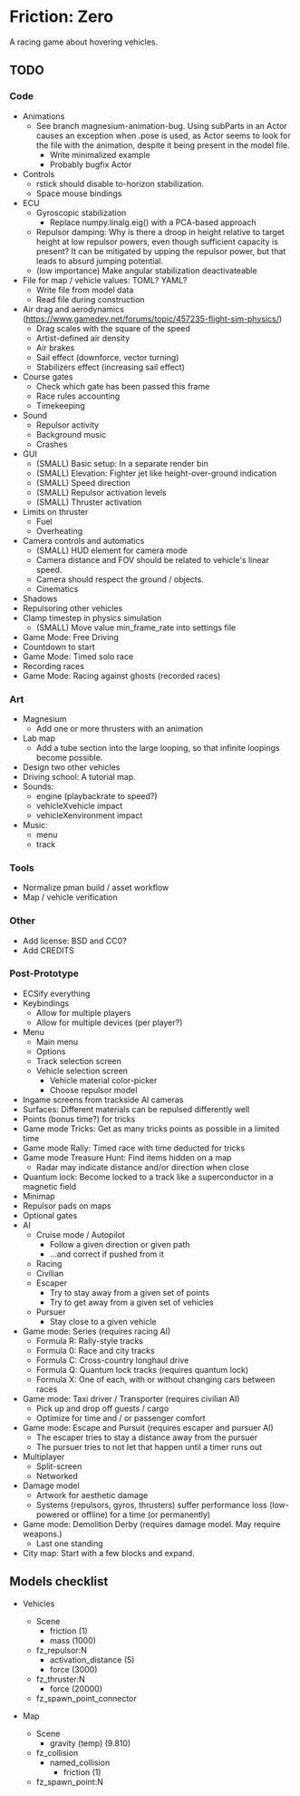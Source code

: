 Friction: Zero
==============

A racing game about hovering vehicles.


TODO
----

### Code

* Animations
  * See branch magnesium-animation-bug. Using subParts in an Actor causes an
    exception when .pose is used, as Actor seems to look for the file with the
    animation, despite it being present in the model file.
    * Write minimalized example
    * Probably bugfix Actor
* Controls
  * rstick should disable to-horizon stabilization.
  * Space mouse bindings
* ECU
  * Gyroscopic stabilization
    * Replace numpy.linalg.eig() with a PCA-based approach
  * Repulsor damping: Why is there a droop in height relative to target height
    at low repulsor powers, even though sufficient capacity is present? It can
    be mitigated by upping the repulsor power, but that leads to absurd jumping
    potential.
  * (low importance) Make angular stabilization deactivateable
* File for map / vehicle values: TOML? YAML?
  * Write file from model data
  * Read file during construction
* Air drag and aerodynamics (https://www.gamedev.net/forums/topic/457235-flight-sim-physics/)
  * Drag scales with the square of the speed
  * Artist-defined air density
  * Air brakes
  * Sail effect (downforce, vector turning)
  * Stabilizers effect (increasing sail effect)
* Course gates
  * Check which gate has been passed this frame
  * Race rules accounting
  * Timekeeping
* Sound
  * Repulsor activity
  * Background music
  * Crashes
* GUI
  * (SMALL) Basic setup: In a separate render bin
  * (SMALL) Elevation: Fighter jet like height-over-ground indication
  * (SMALL) Speed direction
  * (SMALL) Repulsor activation levels
  * (SMALL) Thruster activation
* Limits on thruster
  * Fuel
  * Overheating
* Camera controls and automatics
  * (SMALL) HUD element for camera mode
  * Camera distance and FOV should be related to vehicle's linear speed.
  * Camera should respect the ground / objects.
  * Cinematics
* Shadows
* Repulsoring other vehicles
* Clamp timestep in physics simulation
  * (SMALL) Move value min_frame_rate into settings file
* Game Mode: Free Driving
* Countdown to start
* Game Mode: Timed solo race
* Recording races
* Game Mode: Racing against ghosts (recorded races)


### Art

* Magnesium
  * Add one or more thrusters with an animation
* Lab map
  * Add a tube section into the large looping, so that infinite loopings become
    possible.
* Design two other vehicles
* Driving school: A tutorial map.
* Sounds:
  * engine (playbackrate to speed?)
  * vehicleXvehicle impact
  * vehicleXenvironment impact
* Music:
  * menu
  * track


### Tools

* Normalize pman build / asset workflow
* Map / vehicle verification


### Other

* Add license: BSD and CC0?
* Add CREDITS


### Post-Prototype

* ECSify everything
* Keybindings
  * Allow for multiple players
  * Allow for multiple devices (per player?)
* Menu
  * Main menu
  * Options
  * Track selection screen
  * Vehicle selection screen
    * Vehicle material color-picker
    * Choose repulsor model
* Ingame screens from trackside AI cameras
* Surfaces: Different materials can be repulsed differently well
* Points (bonus time?) for tricks
* Game mode Tricks: Get as many tricks points as possible in a limited time
* Game mode Rally: Timed race with time deducted for tricks
* Game mode Treasure Hunt: Find items hidden on a map
  * Radar may indicate distance and/or direction when close
* Quantum lock: Become locked to a track like a superconductor in a magnetic
  field
* Minimap
* Repulsor pads on maps
* Optional gates
* AI
  * Cruise mode / Autopilot
    * Follow a given direction or given path
    * ...and correct if pushed from it
  * Racing
  * Civilian
  * Escaper
    * Try to stay away from a given set of points
    * Try to get away from a given set of vehicles
  * Pursuer
    * Stay close to a given vehicle
* Game mode: Series (requires racing AI)
  * Formula R: Rally-style tracks
  * Formula 0: Race and city tracks
  * Formula C: Cross-country longhaul drive
  * Formula Q: Quantum lock tracks (requires quantum lock)
  * Formula X: One of each, with or without changing cars between races
* Game mode: Taxi driver / Transporter (requires civilian AI)
  * Pick up and drop off guests / cargo
  * Optimize for time and / or passenger comfort
* Game mode: Escape and Pursuit (requires escaper and pursuer AI)
  * The escaper tries to stay a distance away from the pursuer
  * The pursuer tries to not let that happen until a timer runs out
* Multiplayer
  * Split-screen
  * Networked
* Damage model
  * Artwork for aesthetic damage
  * Systems (repulsors, gyros, thrusters) suffer performance loss (low-powered
    or offline) for a time (or permanently)
* Game mode: Demolition Derby (requires damage model. May require weapons.)
  * Last one standing
* City map: Start with a few blocks and expand.


Models checklist
----------------

* Vehicles
  * Scene
    * friction			(1)
    * mass			(1000)
  * fz_repulsor:N
    * activation_distance	(5)
    * force			(3000)
  * fz_thruster:N
    * force			(20000)
  * fz_spawn_point_connector

* Map
  * Scene
    * gravity (temp)		(9.810)
  * fz_collision
    * named_collision
      * friction		(1)
  * fz_spawn_point:N
